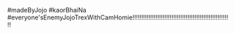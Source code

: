 #madeByJojo
#kaorBhaiNa
#everyone'sEnemyJojoTrexWithCamHomie!!!!!!!!!!!!!!!!!!!!!!!!!!!!!!!!!!!!!!!!!!!!!!!!!!!!!!!!
